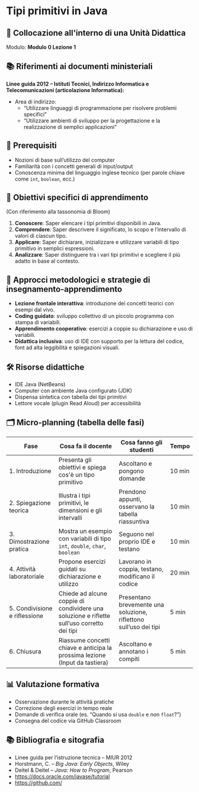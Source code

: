 # Tipi primitivi in Java

## 📌 Collocazione all'interno di una Unità Didattica
Modulo: **Modulo 0  Lezione 1**

## 📚 Riferimenti ai documenti ministeriali
**Linee guida 2012 – Istituti Tecnici, Indirizzo Informatica e Telecomunicazioni (articolazione Informatica):**

- Area di indirizzo:
  - “Utilizzare linguaggi di programmazione per risolvere problemi specifici”
  - “Utilizzare ambienti di sviluppo per la progettazione e la realizzazione di semplici applicazioni”

## 🧠 Prerequisiti
- Nozioni di base sull’utilizzo del computer
- Familiarità con i concetti generali di input/output
- Conoscenza minima del linguaggio inglese tecnico (per parole chiave come `int`, `boolean`, ecc.)

## 🎯 Obiettivi specifici di apprendimento
(Con riferimento alla tassonomia di Bloom)

1. **Conoscere**: Saper elencare i tipi primitivi disponibili in Java.
2. **Comprendere**: Saper descrivere il significato, lo scopo e l’intervallo di valori di ciascun tipo.
3. **Applicare**: Saper dichiarare, inizializzare e utilizzare variabili di tipo primitivo in semplici espressioni.
4. **Analizzare**: Saper distinguere tra i vari tipi primitivi e scegliere il più adatto in base al contesto.

## 🧩 Approcci metodologici e strategie di insegnamento-apprendimento
- **Lezione frontale interattiva**: introduzione dei concetti teorici con esempi dal vivo.
- **Coding guidato**: sviluppo collettivo di un piccolo programma con stampa di variabili.
- **Apprendimento cooperativo**: esercizi a coppie su dichiarazione e uso di variabili.
- **Didattica inclusiva**: uso di IDE con supporto per la lettura del codice, font ad alta leggibilità e spiegazioni visuali.

## 🛠️ Risorse didattiche
- IDE Java (NetBeans)
- Computer con ambiente Java configurato (JDK)
- Dispensa sintetica con tabella dei tipi primitivi
- Lettore vocale (plugin Read Aloud) per accessibilità

## 🗂️ Micro-planning (tabella delle fasi)

| Fase | Cosa fa il docente | Cosa fanno gli studenti | Tempo |
|------|---------------------|--------------------------|-------|
| 1. Introduzione | Presenta gli obiettivi e spiega cos'è un tipo primitivo | Ascoltano e pongono domande | 10 min |
| 2. Spiegazione teorica | Illustra i tipi primitivi, le dimensioni e gli intervalli | Prendono appunti, osservano la tabella riassuntiva | 10 min |
| 3. Dimostrazione pratica | Mostra un esempio con variabili di tipo `int`, `double`, `char`, `boolean` | Seguono nel proprio IDE e testano | 10 min |
| 4. Attività laboratoriale | Propone esercizi guidati su dichiarazione e utilizzo | Lavorano in coppia, testano, modificano il codice | 20 min |
| 5. Condivisione e riflessione | Chiede ad alcune coppie di condividere una soluzione e riflette sull’uso corretto dei tipi | Presentano brevemente una soluzione, riflettono sull’uso dei tipi | 5 min |
| 6. Chiusura | Riassume concetti chiave e anticipa la prossima lezione (Input da tastiera) | Ascoltano e annotano i compiti | 5 min |

## 📊 Valutazione formativa
- Osservazione durante le attività pratiche
- Correzione degli esercizi in tempo reale
- Domande di verifica orale (es. “Quando si usa `double` e non `float`?”)
- Consegna del codice via GitHub Classroom

## 📚 Bibliografia e sitografia
- Linee guida per l’istruzione tecnica – MIUR 2012
- Horstmann, C. – *Big Java: Early Objects*, Wiley
- Deitel & Deitel – *Java: How to Program*, Pearson
- https://docs.oracle.com/javase/tutorial
- https://github.com/

